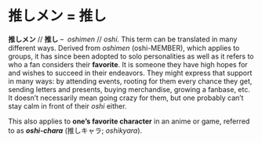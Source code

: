 # 推しメン = 推し

**推しメン** // **推し** –  _oshimen_ // _oshi_. This term can be translated in many different ways. Derived from _oshimen_ (oshi-MEMBER), which applies to groups, it has since been adopted to solo personalities as well as it refers to who a fan considers their **favorite**. It is someone they have high hopes for and wishes to succeed in their endeavors. They might express that support in many ways: by attending events, rooting for them every chance they get, sending letters and presents, buying merchandise, growing a fanbase, etc. It doesn’t necessarily mean going crazy for them, but one probably can’t stay calm in front of their _oshi_ either.

This also applies to **one’s favorite character** in an anime or game, referred to as **_oshi-chara_** (推しキャラ; _oshikyara_).
